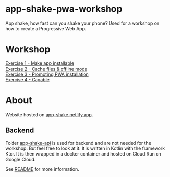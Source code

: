 # app-shake-pwa-workshop
App shake, how fast can you shake your phone? Used for a workshop on how to create a Progressive Web App.

# Workshop

[Exercise 1 - Make app installable](Exercise-1.md)  
[Exercise 2 - Cache files & offline mode](Exercise-2.md)  
[Exercise 3 - Promoting PWA installation](Exercise-3.md)  
[Exercise 4 - Capable](Exercise-4.md)  

# About
Website hosted on [app-shake.netlify.app](https://app-shake.netlify.app/).  

## Backend
Folder [app-shake-api](app-shake-api) is used for backend and are not needed for the workshop. 
But feel free to look at it. It is written in Kotlin with the framework Ktor. 
It is then wrapped in a docker container and hosted on Cloud Run on Google Cloud.

See [README](app-shake-api/README.md) for more information.